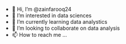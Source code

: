 - 👋 Hi, I’m @zainfarooq24
- 👀 I’m interested in data sciences
- 🌱 I’m currently learning data analystics
- 💞️ I’m looking to collaborate on data analysis
- 📫 How to reach me ...

<!---
zainfarooq24/zainfarooq24 is a ✨ special ✨ repository because its `README.md` (this file) appears on your GitHub profile.
You can click the Preview link to take a look at your changes.
--->
